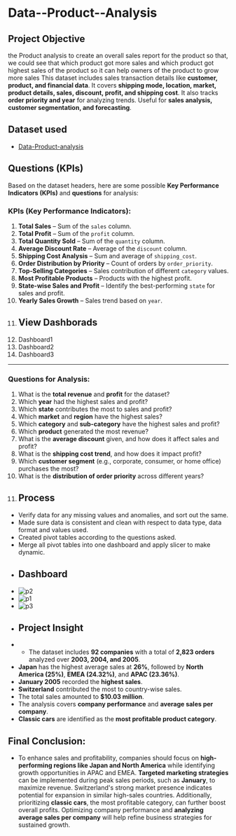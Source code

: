 # Data--Product--Analysis
## **Project Objective**
the Product analysis to create an overall sales report for the product so that, we could see that which product got more sales and which product got highest sales of the product so it can help owners of the product to grow more sales 
This dataset includes sales transaction details like **customer, product, and financial data**. It covers **shipping mode, location, market, product details, sales, discount, profit, and shipping cost**. It also tracks **order priority and year** for analyzing trends. Useful for **sales analysis, customer segmentation, and forecasting**.
## **Dataset used**
- <a href="https://github.com/irfaninnu/Data--Product--Analysis/blob/main/supersales.csv">Data-Product-analysis</a>
## **Questions (KPIs)**
Based on the dataset headers, here are some possible **Key Performance Indicators (KPIs)** and **questions** for analysis:

### **KPIs (Key Performance Indicators)**:
1. **Total Sales** – Sum of the `sales` column.
2. **Total Profit** – Sum of the `profit` column.
3. **Total Quantity Sold** – Sum of the `quantity` column.
4. **Average Discount Rate** – Average of the `discount` column.
5. **Shipping Cost Analysis** – Sum and average of `shipping_cost`.
6. **Order Distribution by Priority** – Count of orders by `order_priority`.
7. **Top-Selling Categories** – Sales contribution of different `category` values.
8. **Most Profitable Products** – Products with the highest profit.
9. **State-wise Sales and Profit** – Identify the best-performing `state` for sales and profit.
10. **Yearly Sales Growth** – Sales trend based on `year`.
11. ## **View Dashborads**
13.  <a herf="https://github.com/irfaninnu/Data--Product--Analysis/blob/main/p1.jpg">Dashboard1</a>
14.  <a herf="https://github.com/irfaninnu/Data--Product--Analysis/blob/main/p2.jpg">Dashboard2</a>
15.  <a herf="https://github.com/irfaninnu/Data--Product--Analysis/blob/main/p3.jpg">Dashboard3</a>

---

### **Questions for Analysis**:
1. What is the **total revenue** and **profit** for the dataset?
2. Which **year** had the highest sales and profit?
3. Which **state** contributes the most to sales and profit?
4. Which **market** and **region** have the highest sales?
5. Which **category** and **sub-category** have the highest sales and profit?
6. Which **product** generated the most revenue?
7. What is the **average discount** given, and how does it affect sales and profit?
8. What is the **shipping cost trend**, and how does it impact profit?
9. Which **customer segment** (e.g., corporate, consumer, or home office) purchases the most?
10. What is the **distribution of order priority** across different years?
11. ## **Process**

- Verify data for any missing values and anomalies, and sort out the same.
- Made sure data is consistent and clean with respect to data type, data format and values used.
- Created pivot tables according to the questions asked.
- Merge all pivot tables into one dashboard and apply slicer to make dynamic.
- ## **Dashboard**
- ![p2](https://github.com/user-attachments/assets/e20dbf72-a270-4d12-90ff-6767a5a6ffbd)
- ![p1](https://github.com/user-attachments/assets/1d75886f-6cae-417a-9fdc-8587988efdd4)
- ![p3](https://github.com/user-attachments/assets/0342e1b6-b1f4-4443-82b0-82fe9e2f4f03)
- ## **Project Insight**
- - The dataset includes **92 companies** with a total of **2,823 orders** analyzed over **2003, 2004, and 2005**.  
- **Japan** has the highest average sales at **26%**, followed by **North America (25%)**, **EMEA (24.32%)**, and **APAC (23.36%)**.  
- **January 2005** recorded the **highest sales**.  
- **Switzerland** contributed the most to country-wise sales.  
- The total sales amounted to **$10.03 million**.  
- The analysis covers **company performance** and **average sales per company**.  
- **Classic cars** are identified as the **most profitable product category**.
## **Final Conclusion:**
- To enhance sales and profitability, companies should focus on **high-performing regions like Japan and North America** while identifying growth opportunities in APAC and EMEA. **Targeted marketing strategies** can be implemented during peak sales periods, such as **January**, to maximize revenue. Switzerland's strong market presence indicates potential for expansion in similar high-sales countries. Additionally, prioritizing **classic cars**, the most profitable category, can further boost overall profits. Optimizing company performance and **analyzing average sales per company** will help refine business strategies for sustained growth.  














